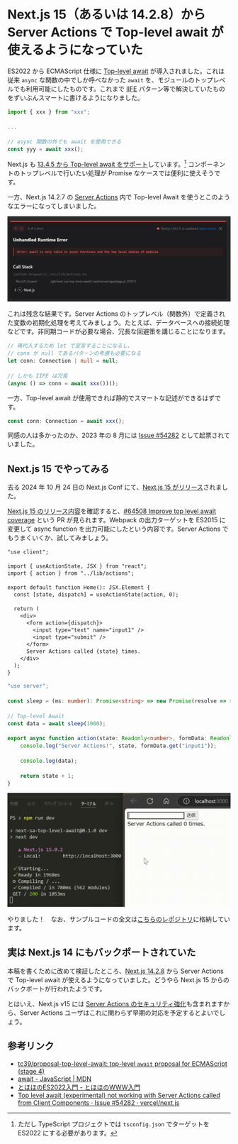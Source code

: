 # Next.js 15（あるいは 14.2.8）から Server Actions で Top-level await が使えるようになっていた

ES2022 から ECMAScript 仕様に [Top-level await](https://github.com/tc39/proposal-top-level-await) が導入されました。これは従来 `async` な関数の中でしか呼べなかった `await` を、モジュールのトップレベルでも利用可能にしたものです。これまで [IIFE](https://developer.mozilla.org/ja/docs/Glossary/IIFE) パターン等で解決していたものをずいぶんスマートに書けるようになりました。

```javascript
import { xxx } from "xxx";

...

// async 関数の外でも await を使用できる
const yyy = await xxx();
```

Next.js も [13.4.5 から Top-level await をサポート](https://github.com/vercel/next.js/issues/43382#issuecomment-2058619267)しています。[^1] コンポーネントのトップレベルで行いたい処理が Promise なケースでは便利に使えそうです。

[^1]: ただし TypeScript プロジェクトでは `tsconfig.json` でターゲットを ES2022 にする必要があります。

一方、Next.js 14.2.7 の [Server Actions](https://nextjs.org/docs/app/building-your-application/data-fetching/server-actions-and-mutations) 内で Top-level Await を使うとこのようなエラーになってしまいました。

![SSA-Error-on-Next-14.2.7](./img/SSA-Error-on-Next-14.2.7.png)

これは残念な結果です。Server Actions のトップレベル（関数外）で定義された変数の初期化処理を考えてみましょう。たとえば、データベースへの接続処理などです。非同期コードが必要な場合、冗長な回避策を講じることになります。

```typescript
// 再代入するため let で宣言することになるし、
// conn が null であるパターンの考慮も必要になる
let conn: Connection | null = null;

// しかも IIFE は冗長
(async () => conn = await xxx())();
```

一方、Top-level await が使用できれば静的でスマートな記述ができるはずです。

```typescript
const conn: Connection = await xxx();
```

同感の人は多かったのか、2023 年の 8 月には [Issue #54282](https://github.com/vercel/next.js/issues/54282) として起票されていました。

## Next.js 15 でやってみる

去る 2024 年 10 月 24 日の Next.js Conf にて、[Next.js 15 がリリース](https://nextjs.org/blog/next-15)されました。

[Next.js 15 のリリース内容](https://github.com/vercel/next.js/releases/tag/v15.0.0)を確認すると、[#64508 Improve top level await coverage](https://github.com/vercel/next.js/pull/64508) という PR が見られます。Webpack の出力ターゲットを ES2015 に変更して async function を出力可能にしたという内容です。Server Actions でもうまくいくか、試してみましょう。

```tsx:page.tsx
"use client";

import { useActionState, JSX } from "react";
import { action } from "../lib/actions";

export default function Home(): JSX.Element {
  const [state, dispatch] = useActionState(action, 0);

  return (
    <div>
      <form action={dispatch}>
        <input type="text" name="input1" />
        <input type="submit" />
      </form>
      Server Actions called {state} times.
    </div>
  );
}

```

```typescript:actions.ts
"use server";

const sleep = (ms: number): Promise<string> => new Promise(resolve => setTimeout(() => { resolve("sleeped") }, ms));

// Top-level Await
const data = await sleep(1000);

export async function action(state: Readonly<number>, formData: Readonly<FormData>) {
    console.log("Server Actions!", state, formData.get("input1"));

    console.log(data);

    return state + 1;
}
```

![SSA-Success-on-Next-15.0.2](./img/SSA-Success-on-Next-15.0.2.gif)

やりました！　なお、サンプルコードの全文は[こちらのレポジトリ](https://github.com/yokra9/next-sa-top-level-await)に格納しています。

## 実は Next.js 14 にもバックポートされていた

本稿を書くために改めて検証したところ、[Next.js 14.2.8](https://github.com/vercel/next.js/releases/tag/v14.2.8) から Server Actions で Top-level await が使えるようになっていました。どうやら Next.js 15 からのバックポートが行われたようです。

とはいえ、Next.js v15 には [Server Actions のセキュリティ強化](https://nextjs.org/blog/next-15-rc2#enhanced-security-for-server-actions)も含まれますから、Server Actions ユーザはこれに関わらず早期の対応を予定するとよいでしょう。

## 参考リンク

* [tc39/proposal-top-level-await: top-level `await` proposal for ECMAScript (stage 4)](https://github.com/tc39/proposal-top-level-await)
* [await - JavaScript | MDN](https://developer.mozilla.org/ja/docs/Web/JavaScript/Reference/Operators/await#browser_compatibility)
* [とほほのES2022入門 - とほほのWWW入門](https://www.tohoho-web.com/ex/es2022.html#top-level-await)
* [Top level await (experimental) not working with Server Actions called from Client Components · Issue #54282 · vercel/next.js](https://github.com/vercel/next.js/issues/54282)
